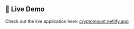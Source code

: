 ## 🔗 Live Demo

Check out the live application here: [cryptomount.netlify.app](https://cryptomount.netlify.app/)
